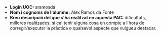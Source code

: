 - **Login UOC:** aramosda
- **Nom i cognoms de l'alumne:** Alex Ramos da Fonte
- **Breu descripció del que s'ha realitzat en aquesta PAC:** dificultats, millores
realitzades, si cal tenir alguna cosa en compte a l'hora de corregir/executar la
pràctica o qualsevol aspecte que vulgueu destacar.
